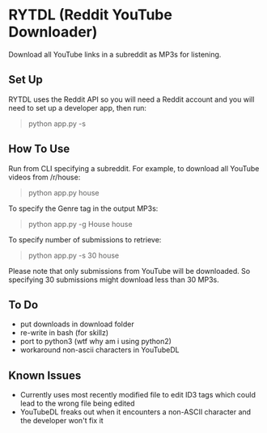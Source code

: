 RYTDL (Reddit YouTube Downloader)
=================================

Download all YouTube links in a subreddit as MP3s for listening.

Set Up
------

RYTDL uses the Reddit API so you will need a Reddit account and you will need to set up a developer app, then run:
> python app.py -s


How To Use
----------
Run from CLI specifying a subreddit. For example, to download all YouTube videos from /r/house:
> python app.py house

To specify the Genre tag in the output MP3s:
> python app.py -g House house

To specify number of submissions to retrieve:
> python app.py -s 30 house

Please note that only submissions from YouTube will be downloaded. So specifying 30 submissions might download less than 30 MP3s.


To Do
-----
- put downloads in download folder
- re-write in bash (for skillz)
- port to python3 (wtf why am i using python2)
- workaround non-ascii characters in YouTubeDL


Known Issues
------------
- Currently uses most recently modified file to edit ID3 tags which could lead to the wrong file being edited
- YouTubeDL freaks out when it encounters a non-ASCII character and the developer won't fix it
